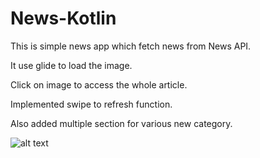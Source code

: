 # News-Kotlin
This is simple news app which fetch news from News API.

It use glide to load the image.

Click on image to access the whole article.

Implemented swipe to refresh function.

Also added multiple section for various new category.

![alt text]([https://github.com/[username]/[reponame]/blob/[branch]/image.jpg?](https://github.com/MrLakshay/News-Kotlin/blob/master/Screenshots/WhatsApp%20Image%202023-05-24%20at%208.18.26%20PM.jpeg)raw=true)

